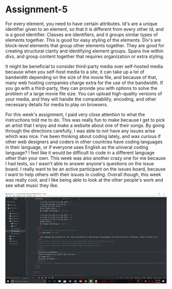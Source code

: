 # Assignment-5

For every element, you need to have certain attributes. Id's are a unique identifier given to an element, so that it is different from every other Id, and is a good identifier. Classes are identifiers, and it groups similar types of elements together. This is good for easy styling of the elements. Div's are block-level elements that group other elements together. They are good for creating structural clarity and identifying element groups. Spans live within divs, and group content together that requires organization or extra styling.

It might be beneficial to consider third-party media over self-hosted media because when you self-host media to a site, it can take up a lot of bandwidth depending on the size of the movie file, and because of that, many web hosting companies charge extra for the use of the bandwidth. If you go with a third-party, they can provide you with options to solve the problem of a large movie file size. You can upload high-quality versions of your media, and they will handle the compatability, encoding, and other necessary details for media to play on browsers.

For this week's assignment, I paid very close attention to what the instructions told me to do. This was really fun to make because I get to pick an artist that I enjoy and make a website about one of their songs. By going through the directions carefully, I was able to not have any issues arise which was nice. I've been thinking about coding lately, and was curious if other web designers and coders in other countries have coding languages in their language, or if everyone uses English as the univeral coding language? I feel like it would be difficult to code in a different language other than your own. This week was also another crazy one for me because I had tests, so I wasn't able to answer anyone's questions on the issue board. I really want to be an active participant on the issues board, because I want to help others with their issues in coding. Overall though, this week was really cool, and I like being able to look at the other people's work and see what music they like.

![Here's my screenshot](./images/screenshot.jpg)
